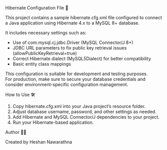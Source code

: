 Hibernate Configuration File 🚀

This project contains a sample hibernate.cfg.xml file configured to connect a Java application using Hibernate 4.x to a MySQL 8+ database.

It includes necessary settings such as:

- Use of com.mysql.cj.jdbc.Driver (MySQL Connector/J 8+)
- JDBC URL parameters to fix public key retrieval issues (allowPublicKeyRetrieval=true)
- Correct Hibernate dialect (MySQL5Dialect) for better compatibility
- Basic entity class mappings

This configuration is suitable for development and testing purposes.  
For production, make sure to secure your database credentials and consider environment-specific configuration management.

How to Use 🛠

1. Copy hibernate.cfg.xml into your Java project’s resource folder.
2. Adjust database username, password, and other settings as needed.
3. Add Hibernate and MySQL Connector/J dependencies to your project.
4. Run your Hibernate-based application.

Author 👨‍💻

Created by Heshan Nawarathna
